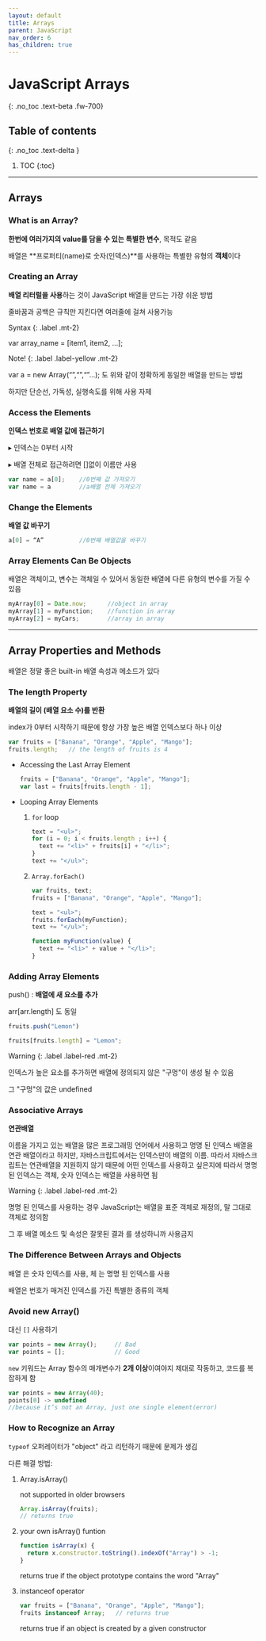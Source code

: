 ```yaml
---
layout: default
title: Arrays
parent: JavaScript
nav_order: 6
has_children: true
---
```


# JavaScript Arrays
{: .no_toc .text-beta .fw-700}

## Table of contents
{: .no_toc .text-delta }

1. TOC
{:toc}

---

## Arrays

### What is an Array?

**한번에 여러가지의 value를 담을 수 있는 특별한 변수**, 목적도 같음

배열은 **프로퍼티(name)로 숫자(인덱스)**를 사용하는 특별한 유형의 **객체**이다

### Creating an Array

**배열 리터럴을 사용**하는 것이 JavaScript 배열을 만드는 가장 쉬운 방법

줄바꿈과 공백은 규칙만 지킨다면 여러줄에 걸쳐 사용가능

Syntax
{: .label .mt-2}
<div class="code-example" markdown="1">
var array_name = [item1, item2, ...];
</div>

Note!
{: .label .label-yellow .mt-2}
<div class="code-example" markdown="1">
var a = new Array(“”,“”,“”...); 도 위와 같이 정확하게 동일한 배열을 만드는 방법

하지만 단순선, 가독성, 실행속도를 위해 사용 자제
</div>

### Access the Elements

**인덱스 번호로 배열 값에 접근하기**

&#9656; 인덱스는 0부터 시작

&#9656; 배열 전체로 접근하려면 []없이 이름만 사용

```js
var name = a[0];    //0번째 값 가져오기
var name = a        //a배열 전체 가져오기
```

### Change the Elements

**배열 값 바꾸기**

```js
a[0] = “A”          //0번째 배열값을 바꾸기
```

### Array Elements Can Be Objects

배열은 객체이고, 변수는 객체일 수 있어서 동일한 배열에 다른 유형의 변수를 가질 수 있음

```js
myArray[0] = Date.now;      //object in array
myArray[1] = myFunction;    //function in array
myArray[2] = myCars;        //array in array
```

---

## Array Properties and Methods

배열은 정말 좋은 built-in 배열 속성과 메소드가 있다

### The length Property

**배열의 길이 (배열 요소 수)를 반환**

index가 0부터 시작하기 때문에 항상 가장 높은 배열 인덱스보다 하나 이상

```js
var fruits = ["Banana", "Orange", "Apple", "Mango"];
fruits.length;   // the length of fruits is 4
```

* Accessing the Last Array Element

    ```js
    fruits = ["Banana", "Orange", "Apple", "Mango"];
    var last = fruits[fruits.length - 1];
    ```
    
* Looping Array Elements

    1. `for` loop

        ```js
        text = "<ul>";
        for (i = 0; i < fruits.length ; i++) {
          text += "<li>" + fruits[i] + "</li>";
        }
        text += "</ul>";
        ```

    2. `Array.forEach()`

        ```js
        var fruits, text;
        fruits = ["Banana", "Orange", "Apple", "Mango"];

        text = "<ul>";
        fruits.forEach(myFunction);
        text += "</ul>";

        function myFunction(value) {
          text += "<li>" + value + "</li>";
        }
        ```

### Adding Array Elements

push() : **배열에 새 요소를 추가**

arr[arr.length] 도 동일

```js
fruits.push("Lemon")

fruits[fruits.length] = "Lemon";
```

Warning
{: .label .label-red .mt-2}
<div class="code-exmaple" markdown="1">
인덱스가 높은 요소를 추가하면 배열에 정의되지 않은 "구멍"이 생성 될 수 있음

그 "구멍"의 값은 undefined
</div>

### Associative Arrays

**연관배열**

이름을 가지고 있는 배열을 많은 프로그래밍 언어에서 사용하고 명명 된 인덱스 배열을 연관 배열이라고 하지만, 자바스크립트에서는 인덱스만이 배열의 이름. 따라서 자바스크립트는 연관배열을 지원하지 않기 때문에 어떤 인덱스를 사용하고 싶은지에 따라서 명명된 인덱스는 객체, 숫자 인덱스는 배열을 사용하면 됨

Warning
{: .label .label-red .mt-2}
<div class="code-exmaple" markdown="1">
명명 된 인덱스를 사용하는 경우 JavaScript는 배열을 표준 객체로 재정의, 말 그대로 객체로 정의함

그 후 배열 메소드 및 속성은 잘못된 결과 를 생성하니까 사용금지
</div>

### The Difference Between Arrays and Objects

배열 은 숫자 인덱스를 사용, 체 는 명명 된 인덱스를 사용

배열은 번호가 매겨진 인덱스를 가진 특별한 종류의 객체

### Avoid new Array()

대신 `[]` 사용하기

```js
var points = new Array();     // Bad
var points = [];              // Good 
```

`new` 키워드는 Array 함수의 매개변수가 **2개 이상**이여야지 제대로 작동하고, 코드를 복잡하게 함

```js
var points = new Array(40);  
points[0] -> undefined	
//because it’s not an Array, just one single element(error)
```

### How to Recognize an Array

`typeof` 오퍼레이터가 "object" 라고 리턴하기 때문에 문제가 생김

다른 해결 방법:

1. Array.isArray()
    
    not supported in older browsers
    
    ```js
    Array.isArray(fruits);   
    // returns true
    ```

2. your own isArray() funtion
    
    ```js
	function isArray(x) {
	  return x.constructor.toString().indexOf("Array") > -1;
	}
    ```
    
    returns true if the object prototype contains the word "Array"
    
3. instanceof operator 
    
    ```js
    var fruits = ["Banana", "Orange", "Apple", "Mango"];
	fruits instanceof Array;   // returns true
    ```
    
    returns true if an object is created by a given constructor

